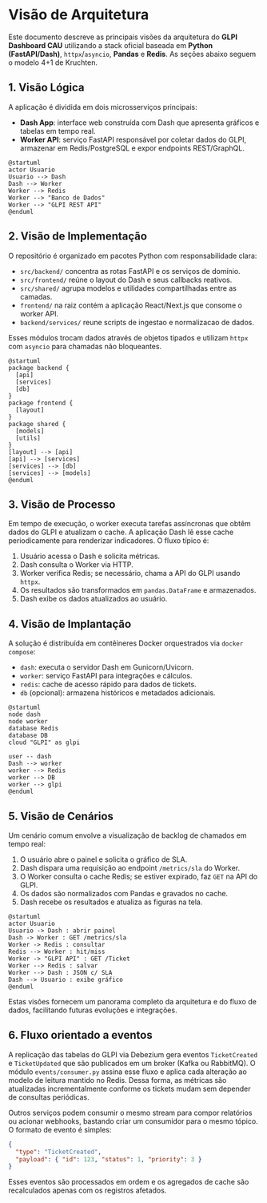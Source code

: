 # Visão de Arquitetura

Este documento descreve as principais visões da arquitetura do **GLPI Dashboard CAU** utilizando a stack oficial baseada em **Python (FastAPI/Dash)**, `httpx`/`asyncio`, **Pandas** e **Redis**. As seções abaixo seguem o modelo 4+1 de Kruchten.

## 1. Visão Lógica

A aplicação é dividida em dois microsserviços principais:

- **Dash App**: interface web construída com Dash que apresenta gráficos e tabelas em tempo real.
- **Worker API**: serviço FastAPI responsável por coletar dados do GLPI, armazenar em Redis/PostgreSQL e expor endpoints REST/GraphQL.

```text
@startuml
actor Usuario
Usuario --> Dash
Dash --> Worker
Worker --> Redis
Worker --> "Banco de Dados"
Worker --> "GLPI REST API"
@enduml
```

## 2. Visão de Implementação

O repositório é organizado em pacotes Python com responsabilidade clara:

- `src/backend/` concentra as rotas FastAPI e os serviços de domínio.
- `src/frontend/` reúne o layout do Dash e seus callbacks reativos.
- `src/shared/` agrupa modelos e utilidades compartilhadas entre as camadas.
- `frontend/` na raiz contém a aplicação React/Next.js que consome o worker API.
- `backend/services/` reune scripts de ingestao e normalizacao de dados.

Esses módulos trocam dados através de objetos tipados e utilizam `httpx` com `asyncio` para chamadas não bloqueantes.

```text
@startuml
package backend {
  [api]
  [services]
  [db]
}
package frontend {
  [layout]
}
package shared {
  [models]
  [utils]
}
[layout] --> [api]
[api] --> [services]
[services] --> [db]
[services] --> [models]
@enduml
```

## 3. Visão de Processo

Em tempo de execução, o worker executa tarefas assíncronas que obtêm dados do GLPI e atualizam o cache. A aplicação Dash lê esse cache periodicamente para renderizar indicadores. O fluxo típico é:

1. Usuário acessa o Dash e solicita métricas.
2. Dash consulta o Worker via HTTP.
3. Worker verifica Redis; se necessário, chama a API do GLPI usando `httpx`.
4. Os resultados são transformados em `pandas.DataFrame` e armazenados.
5. Dash exibe os dados atualizados ao usuário.

## 4. Visão de Implantação

A solução é distribuída em contêineres Docker orquestrados via `docker compose`:

- `dash`: executa o servidor Dash em Gunicorn/Uvicorn.
- `worker`: serviço FastAPI para integrações e cálculos.
- `redis`: cache de acesso rápido para dados de tickets.
- `db` (opcional): armazena históricos e metadados adicionais.

```text
@startuml
node dash
node worker
database Redis
database DB
cloud "GLPI" as glpi

user -- dash
Dash --> worker
worker --> Redis
worker --> DB
worker --> glpi
@enduml
```

## 5. Visão de Cenários

Um cenário comum envolve a visualização de backlog de chamados em tempo real:

1. O usuário abre o painel e solicita o gráfico de SLA.
2. Dash dispara uma requisição ao endpoint `/metrics/sla` do Worker.
3. O Worker consulta o cache Redis; se estiver expirado, faz `GET` na API do GLPI.
4. Os dados são normalizados com Pandas e gravados no cache.
5. Dash recebe os resultados e atualiza as figuras na tela.

```text
@startuml
actor Usuario
Usuario -> Dash : abrir painel
Dash -> Worker : GET /metrics/sla
Worker -> Redis : consultar
Redis --> Worker : hit/miss
Worker -> "GLPI API" : GET /Ticket
Worker --> Redis : salvar
Worker --> Dash : JSON c/ SLA
Dash --> Usuario : exibe gráfico
@enduml
```

Estas visões fornecem um panorama completo da arquitetura e do fluxo de dados, facilitando futuras evoluções e integrações.

## 6. Fluxo orientado a eventos

A replicação das tabelas do GLPI via Debezium gera eventos `TicketCreated` e
`TicketUpdated` que são publicados em um broker (Kafka ou RabbitMQ). O módulo
`events/consumer.py` assina esse fluxo e aplica cada alteração ao modelo de
leitura mantido no Redis. Dessa forma, as métricas são atualizadas
incrementalmente conforme os tickets mudam sem depender de consultas
periódicas.

Outros serviços podem consumir o mesmo stream para compor relatórios ou acionar
webhooks, bastando criar um consumidor para o mesmo tópico. O formato de evento
é simples:

```json
{
  "type": "TicketCreated",
  "payload": { "id": 123, "status": 1, "priority": 3 }
}
```

Esses eventos são processados em ordem e os agregados de cache são recalculados
apenas com os registros afetados.
